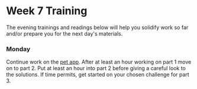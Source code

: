 # Week 7 Training

The evening trainings and readings below will help you solidify work so far and/or prepare you for the next day's materials.

### Monday

Continue work on the [pet app](https://github.com/sf-wdi-31/rails-pet-lab). After at least an hour working on part 1 move on to part 2. Put at least an hour into part 2 before giving a careful look to the solutions. If time permits, get started on your chosen challenge for part 3.

<!--

### Tuesday

### Wednesday

### Thursday

### Weekend -->
